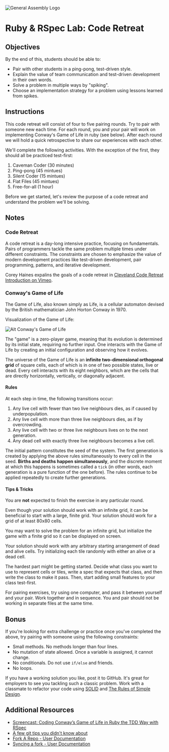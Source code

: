 ![General Assembly Logo](http://i.imgur.com/ke8USTq.png)

# Ruby \& RSpec Lab: Code Retreat

## Objectives

By the end of this, students should be able to:

- Pair with other students in a ping-pong, test-driven style.
- Explain the value of team communication and test-driven development in their own words.
- Solve a problem in multiple ways by "spiking".
- Choose an implementation strategy for a problem using lessons learned from spikes.

## Instructions

This code retreat will consist of four to five pairing rounds. Try to pair with someone new each time. For each round, you and your pair will work on implementing Conway's Game of Life in ruby (see below). After each round we will hold a quick retrospective to share our experiences with each other.

<!--
Instructor note: Code should be deleted between each round. It's fun to watch the looks on student faces when they hear this the first time.
-->

We'll complete the following activities. With the exception of the first, they should all be practiced test-first:

1. Caveman Coder (30 minutes)
1. Ping-pong (45 mintues)
1. Silent Coder (15 mintues)
1. Flat Files (45 mintues)
1. Free-for-all (1 hour)

<!--
1. Caveman Coder: whiteboard only
1. Ping-pong: one writes tests, the other code; switch halfway
1. Silent Coder: no talking allowed
1. Flat Files: no nested conditionals
1. Free-for-all: no constraints
-->

Before we get started, let's review the purpose of a code retreat and understand the problem we'll be solving.

## Notes

### Code Retreat

A code retreat is a day-long intensive practice, focusing on fundamentals. Pairs of programmers tackle the same problem multiple times under different constraints. The constraints are chosen to emphasize the value of modern development practices like test-driven development, pair programming, patterns, and iterative development.

Corey Haines expalins the goals of a code retreat in [Cleveland Code Retreat Introduction on Vimeo](http://vimeo.com/18955165).

### Conway's Game of Life

The Game of Life, also known simply as Life, is a cellular automaton devised by the British mathematician John Horton Conway in 1970.

Visualization of the Game of Life:

![Alt Conway's Game of Life](http://upload.wikimedia.org/wikipedia/commons/e/e5/Gospers_glider_gun.gif)

The "game" is a zero-player game, meaning that its evolution is determined by its initial state, requiring no further input. One interacts with the Game of Life by creating an initial configuration and observing how it evolves.

The universe of the Game of Life is an **infinite two-dimensional orthogonal grid** of square cells, each of which is in one of two possible states, live or dead. Every cell interacts with its eight neighbors, which are the cells that are directly horizontally, vertically, or diagonally adjacent.

#### Rules

At each step in time, the following transitions occur:

1. Any live cell with fewer than two live neighbours dies, as if caused by underpopulation.
2. Any live cell with more than three live neighbours dies, as if by overcrowding.
3. Any live cell with two or three live neighbours lives on to the next generation.
4. Any dead cell with exactly three live neighbours becomes a live cell.

The initial pattern constitutes the seed of the system. The first generation is created by applying the above rules simultaneously to every cell in the seed. **Births and deaths happen simultaneously**, and the discrete moment at which this happens is sometimes called a `tick` (in other words, each generation is a pure function of the one before). The rules continue to be applied repeatedly to create further generations.

#### Tips \& Tricks

You are **not** expected to finish the exercise in any particular round.

Even though your solution should work with an infinite grid, it can be beneficial to start with a large, finite grid. Your solution should work for a grid of at least 80x80 cells.

You may want to solve the problem for an infinite grid, but initialize the game with a finite grid so it can be displayed on screen.

Your solution should work with any arbitrary starting arrangement of dead and alive cells. Try initializing each tile randomly with either an alive or a dead cell.

The hardest part might be getting started. Decide what class you want to use to represent cells or tiles, write a spec that expects that class, and then write the class to make it pass. Then, start adding small features to your class test-first.

For pairing exercises, try using one computer, and pass it between yourself and your pair. Work together and in sequence. You and pair should not be working in separate files at the same time.

## Bonus

If you're looking for extra challenge or practice once you've completed the above, try pairing with someone using the following constraints:

- Small methods. No methods longer than four lines.
- No mutation of state allowed. Once a variable is assigned, it cannot change.
- No conditionals. Do not use `if/else` and friends.
- No loops.

If you have a working solution you like, post it to GitHub. It's great for employers to see you tackling such a classic problem. Work with a classmate to refactor your code using [SOLID](http://butunclebob.com/ArticleS.UncleBob.PrinciplesOfOod) and [The Rules of Simple Design](http://xprogramming.com/classics/expemergentdesign/).

## Additional Resources

- [Screencast: Coding Conway’s Game of Life in Ruby the TDD Way with RSpec](http://www.rubyinside.com/screencast-coding-conways-game-of-life-in-ruby-the-tdd-way-with-rspec-5564.html)
- [A few git tips you didn't know about](http://mislav.uniqpath.com/2010/07/git-tips/)
- [Fork A Repo - User Documentation](https://help.github.com/articles/fork-a-repo/)
- [Syncing a fork - User Documentation](https://help.github.com/articles/syncing-a-fork/)
